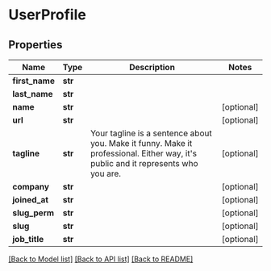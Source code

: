 # UserProfile

## Properties
Name | Type | Description | Notes
------------ | ------------- | ------------- | -------------
**first_name** | **str** |  | 
**last_name** | **str** |  | 
**name** | **str** |  | [optional] 
**url** | **str** |  | [optional] 
**tagline** | **str** | Your tagline is a sentence about you. Make it funny. Make it professional. Either way, it&#39;s public and it represents who you are. | [optional] 
**company** | **str** |  | [optional] 
**joined_at** | **str** |  | [optional] 
**slug_perm** | **str** |  | [optional] 
**slug** | **str** |  | [optional] 
**job_title** | **str** |  | [optional] 

[[Back to Model list]](../README.md#documentation-for-models) [[Back to API list]](../README.md#documentation-for-api-endpoints) [[Back to README]](../README.md)



